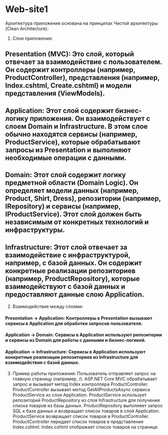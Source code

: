 # Web-site1

Архитектура приложения основана на принципах Чистой архитектуры (Clean Architecture):
1. Слои приложения:
## Presentation (MVC): Это слой, который отвечает за взаимодействие с пользователем. Он содержит контроллеры (например, ProductController), представления (например, Index.cshtml, Create.cshtml) и модели представления (ViewModels).
## Application: Этот слой содержит бизнес-логику приложения. Он взаимодействует с слоем Domain и Infrastructure. В этом слое обычно находятся сервисы (например, ProductService), которые обрабатывают запросы из Presentation и выполняют необходимые операции с данными.
## Domain: Этот слой содержит логику предметной области (Domain Logic). Он определяет модели данных (например, Product, Shirt, Dress), репозитории (например, IRepository<T>) и сервисы (например, IProductService). Этот слой должен быть независимым от конкретных технологий и инфраструктуры.
## Infrastructure: Этот слой отвечает за взаимодействие с инфраструктурой, например, с базой данных. Он содержит конкретные реализации репозиториев (например, ProductRepository), которые взаимодействуют с базой данных и предоставляют данные слою Application.
2. Взаимодействие между слоями:
#### Presentation -> Application: Контроллеры в Presentation вызывают сервисы в Application для обработки запросов пользователя.
#### Application -> Domain: Сервисы в Application используют репозитории и сервисы из Domain для работы с данными и бизнес-логикой.
#### Application -> Infrastructure: Сервисы в Application используют конкретные реализации репозиториев из Infrastructure для взаимодействия с базой данных.
3. Пример работы приложения:
Пользователь отправляет запрос на главную страницу (например, /).
ASP.NET Core MVC обрабатывает запрос и вызывает метод Index контроллера ProductController.
ProductController вызывает метод GetAllProductsAsync сервиса ProductService из слоя Application.
ProductService использует репозиторий ProductRepository из слоя Infrastructure для получения списка товаров из базы данных.
ProductRepository выполняет запрос SQL к базе данных и возвращает список товаров в слой Application.
ProductService возвращает список товаров в ProductController.
ProductController передает список товаров в представление Index.cshtml.
Index.cshtml отображает список товаров на странице.
